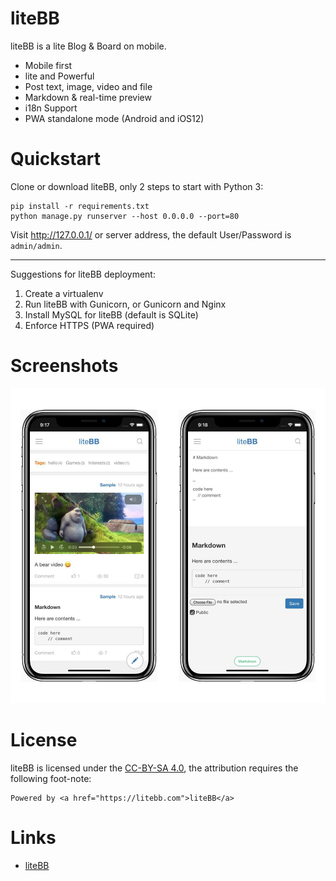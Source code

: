 # liteBB


liteBB is a lite Blog & Board on mobile.


* Mobile first
* lite and Powerful
* Post text, image, video and file
* Markdown & real-time preview
* i18n Support
* PWA standalone mode (Android and iOS12)


# Quickstart

Clone or download liteBB, only 2 steps to start with Python 3:

    pip install -r requirements.txt
    python manage.py runserver --host 0.0.0.0 --port=80

Visit http://127.0.0.1/ or server address, the default User/Password is `admin/admin`.

***

Suggestions for liteBB deployment:

1. Create a virtualenv
2. Run liteBB with Gunicorn, or Gunicorn and Nginx
3. Install MySQL for liteBB (default is SQLite)
4. Enforce HTTPS (PWA required)

# Screenshots

![](app/static/screenshots.png)

# License

liteBB is licensed under the [CC-BY-SA 4.0](http://creativecommons.org/licenses/by-sa/4.0/), the attribution requires the following foot-note:

    Powered by <a href="https://litebb.com">liteBB</a>


# Links

* [liteBB](https://litebb.com)

